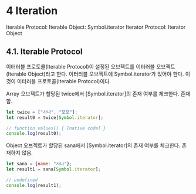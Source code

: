 # 4 Iteration

Iterable Protocol: Iterable Object: Symbol.iterator
Iterator Protocol: Iterator Object

## 4.1. Iterable Protocol
이터러블 프로토콜(Iterable Protocol)이 설정된 오브젝트를 이터러블 오브젝트(Iterable Object)라고 한다. 이터러블 오브젝트에 Symbol.iterator가 있어야 한다. 이것이 이터러블 프로토콜(Iterable Protocol)이다.

Array 오브젝트가 할당된 twice에서 [Symbol.iterator]의 존재 여부를 체크한다. 존재함.
```js
let twice = ["사나", "모모"];
let result0 = twice[Symbol.iterator];

// function values() { [native code] }
console.log(result0);
```

Object 오브젝트가 할당된 sana에서 [Symbol.iterator]의 존재 여부를 체크한다. 존재하지 않음.
```js
let sana = {name: "사나"};
let result1 = sana[Symbol.iterator];

// undefined
console.log(result1);
```
